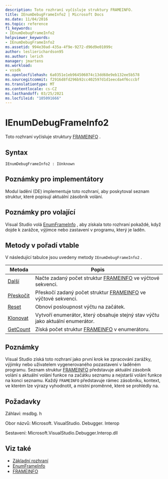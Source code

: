 ```yaml
---
description: Toto rozhraní vyčísluje struktury FRAMEINFO.
title: IEnumDebugFrameInfo2 | Microsoft Docs
ms.date: 11/04/2016
ms.topic: reference
f1_keywords:
- IEnumDebugFrameInfo2
helpviewer_keywords:
- IEnumDebugFrameInfo2
ms.assetid: 994e30ad-435a-4f9e-9272-d96d9e01099c
author: leslierichardson95
ms.author: lerich
manager: jmartens
ms.workload:
- vssdk
ms.openlocfilehash: 6a0351e1eb964506074c13dd68e9eb132ee5b578
ms.sourcegitcommit: f2916d8fd296b92cc402597d1d1eecda4f6cccbf
ms.translationtype: MT
ms.contentlocale: cs-CZ
ms.lasthandoff: 03/25/2021
ms.locfileid: "105091666"
---
```

# <a name="ienumdebugframeinfo2"></a>IEnumDebugFrameInfo2
Toto rozhraní vyčísluje struktury [FRAMEINFO](../../../extensibility/debugger/reference/frameinfo.md) .

## <a name="syntax"></a>Syntax

```
IEnumDebugFrameInfo2 : IUnknown
```

## <a name="notes-for-implementers"></a>Poznámky pro implementátory
 Modul ladění (DE) implementuje toto rozhraní, aby poskytoval seznam struktur, které popisují aktuální zásobník volání.

## <a name="notes-for-callers"></a>Poznámky pro volající
 Visual Studio volá [EnumFrameInfo](../../../extensibility/debugger/reference/idebugthread2-enumframeinfo.md) , aby získala toto rozhraní pokaždé, když dojde k zarážce, výjimce nebo zastavení v programu, který je laděn.

## <a name="methods-in-vtable-order"></a>Metody v pořadí vtable
 V následující tabulce jsou uvedeny metody `IEnumDebugFrameInfo2` .

|Metoda|Popis|
|------------|-----------------|
|[Další](../../../extensibility/debugger/reference/ienumdebugframeinfo2-next.md)|Načte zadaný počet struktur [FRAMEINFO](../../../extensibility/debugger/reference/frameinfo.md) ve výčtové sekvenci.|
|[Přeskočit](../../../extensibility/debugger/reference/ienumdebugframeinfo2-skip.md)|Přeskočí zadaný počet struktur [FRAMEINFO](../../../extensibility/debugger/reference/frameinfo.md) ve výčtové sekvenci.|
|[Reset](../../../extensibility/debugger/reference/ienumdebugframeinfo2-reset.md)|Obnoví posloupnost výčtu na začátek.|
|[Klonovat](../../../extensibility/debugger/reference/ienumdebugframeinfo2-clone.md)|Vytvoří enumerátor, který obsahuje stejný stav výčtu jako aktuální enumerátor.|
|[GetCount](../../../extensibility/debugger/reference/ienumdebugframeinfo2-getcount.md)|Získá počet struktur [FRAMEINFO](../../../extensibility/debugger/reference/frameinfo.md) v enumerátoru.|

## <a name="remarks"></a>Poznámky
 Visual Studio získá toto rozhraní jako první krok ke zpracování zarážky, výjimky nebo uživatelem vygenerovaného pozastavení v laděném programu. Seznam struktur [FRAMEINFO](../../../extensibility/debugger/reference/frameinfo.md) představuje aktuální zásobník volání s aktuální volání funkce na začátku seznamu a nejstarší volání funkce na konci seznamu. Každý `FRAMEINFO` představuje rámec zásobníku, kontext, ve kterém lze výrazy vyhodnotit, a místní proměnné, které se prohlédly na.

## <a name="requirements"></a>Požadavky
 Záhlaví: msdbg. h

 Obor názvů: Microsoft. VisualStudio. Debugger. Interop

 Sestavení: Microsoft.VisualStudio.Debugger.Interop.dll

## <a name="see-also"></a>Viz také
- [Základní rozhraní](../../../extensibility/debugger/reference/core-interfaces.md)
- [EnumFrameInfo](../../../extensibility/debugger/reference/idebugthread2-enumframeinfo.md)
- [FRAMEINFO](../../../extensibility/debugger/reference/frameinfo.md)

